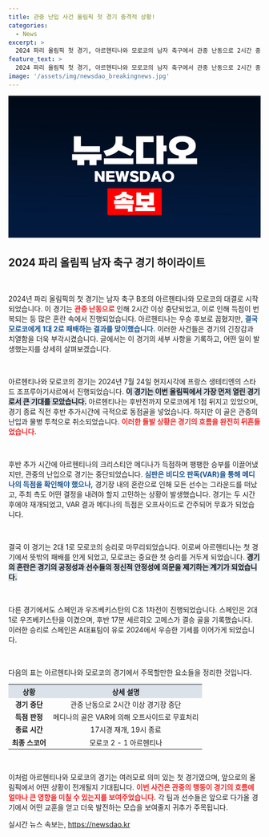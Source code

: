```yaml
---
title: 관중 난입 사건 올림픽 첫 경기 충격적 상황!
categories:
  - News
excerpt: >
  2024 파리 올림픽 첫 경기, 아르헨티나와 모로코의 남자 축구에서 관중 난동으로 2시간 중단되는 초유의 사태가 벌어졌다. 아르헨티나는 동점골이 무효로 결정되며 모로코에 1대 2로 패배, 혼란 속에 열린 경기의 모든 진실을 밝혀낸다!
feature_text: >
  2024 파리 올림픽 첫 경기, 아르헨티나와 모로코의 남자 축구에서 관중 난동으로 2시간 중단되는 초유의 사태가 벌어졌다. 아르헨티나는 동점골이 무효로 결정되며 모로코에 1대 2로 패배, 혼란 속에 열린 경기의 모든 진실을 밝혀낸다!
image: '/assets/img/newsdao_breakingnews.jpg'
---
```


<p><img src="/assets/img/newsdao_breakingnews.jpg" alt="pcversion 속보" /></p>

<h2 data-ke-size="size26">2024 파리 올림픽 남자 축구 경기 하이라이트</h2>

<p data-ke-size="size16">&nbsp;</p>

<p>2024년 파리 올림픽의 첫 경기는 남자 축구 B조의 아르헨티나와 모로코의 대결로 시작되었습니다. 이 경기는 <b><span style="color: #ee2323;">관중 난동으로</span></b> 인해 2시간 이상 중단되었고, 이로 인해 득점이 번복되는 등 많은 혼란 속에서 진행되었습니다. 아르헨티나는 우승 후보로 꼽혔지만, <b><span style="color: #1a5490;">결국 모로코에게 1대 2로 패배하는 결과를 맞이했습니다.</span></b> 이러한 사건들은 경기의 긴장감과 치열함을 더욱 부각시켰습니다. 글에서는 이 경기의 세부 사항을 기록하고, 어떤 일이 발생했는지를 상세히 살펴보겠습니다.</p>

<p data-ke-size="size16">&nbsp;</p>

<p>아르헨티나와 모로코의 경기는 2024년 7월 24일 현지시각에 프랑스 생테티엔의 스타드 조프루아기샤르에서 진행되었습니다. <b><span style="background-color: #21538527;">이 경기는 이번 올림픽에서 가장 먼저 열린 경기로서 큰 기대를 모았습니다.</span></b> 아르헨티나는 후반전까지 모로코에게 1점 뒤지고 있었으며, 경기 종료 직전 후반 추가시간에 극적으로 동점골을 넣었습니다. 하지만 이 골은 관중의 난입과 물병 투척으로 취소되었습니다. <b><span style="color: #ee2323;">이러한 돌발 상황은 경기의 흐름을 완전히 뒤흔들었습니다.</span></b></p>

<p data-ke-size="size16">&nbsp;</p>

<p>후반 추가 시간에 아르헨티나의 크리스티안 메디나가 득점하며 팽팽한 승부를 이끌어냈지만, 관중의 난입으로 경기는 중단되었습니다. <b><span style="color: #1a5490;">심판은 비디오 판독(VAR)을 통해 메디나의 득점을 확인해야 했으나,</span></b> 경기장 내의 혼란으로 인해 모든 선수는 그라운드를 떠났고, 주최 측도 어떤 결정을 내려야 할지 고민하는 상황이 발생했습니다. 경기는 두 시간 후에야 재개되었고, VAR 결과 메디나의 득점은 오프사이드로 간주되어 무효가 되었습니다.</p>

<p data-ke-size="size16">&nbsp;</p>

<p>결국 이 경기는 2대 1로 모로코의 승리로 마무리되었습니다. 이로써 아르헨티나는 첫 경기에서 뜻밖의 패배를 안게 되었고, 모로코는 중요한 첫 승리를 거두게 되었습니다. <b><span style="background-color: #21538527;">경기의 혼란은 경기의 공정성과 선수들의 정신적 안정성에 의문을 제기하는 계기가 되었습니다.</span></b> </p>

<p data-ke-size="size16">&nbsp;</p>

<p>다른 경기에서도 스페인과 우즈베키스탄의 C조 1차전이 진행되었습니다. 스페인은 2대 1로 우즈베키스탄을 이겼으며, 후반 17분 세르히오 고메스가 결승 골을 기록했습니다. 이러한 승리로 스페인은 A대표팀이 유로 2024에서 우승한 기세를 이어가게 되었습니다. </p>

<p data-ke-size="size16">&nbsp;</p>

<p>다음의 표는 아르헨티나와 모로코의 경기에서 주목할만한 요소들을 정리한 것입니다.</p>

<table style="width: 100%; border-collapse: collapse;">
    <tr>
        <th style="text-align: center; background-color: #21538527;">상황</th>
        <th style="text-align: center; background-color: #21538527;">상세 설명</th>
    </tr>
    <tr>
        <td style="text-align: center; height: 17px;"><b>경기 중단</b></td>
        <td style="text-align: center; height: 17px;">관중 난동으로 2시간 이상 경기장 중단</td>
    </tr>
    <tr>
        <td style="text-align: center; height: 17px;"><b>득점 판정</b></td>
        <td style="text-align: center; height: 17px;">메디나의 골은 VAR에 의해 오프사이드로 무효처리</td>
    </tr>
    <tr>
        <td style="text-align: center; height: 17px;"><b>종료 시간</b></td>
        <td style="text-align: center; height: 17px;">17시경 재개, 19시 종료</td>
    </tr>
    <tr>
        <td style="text-align: center; height: 17px;"><b>최종 스코어</b></td>
        <td style="text-align: center; height: 17px;">모로코 2 - 1 아르헨티나</td>
    </tr>
</table>

<p data-ke-size="size16">&nbsp;</p>

<p>이처럼 아르헨티나와 모로코의 경기는 여러모로 의미 있는 첫 경기였으며, 앞으로의 올림픽에서 어떤 상황이 전개될지 기대됩니다. <b><span style="color: #ee2323;">이번 사건은 관중의 행동이 경기의 흐름에 얼마나 큰 영향을 미칠 수 있는지를 보여주었습니다.</span></b> 각 팀과 선수들은 앞으로 다가올 경기에서 어떤 교훈을 얻고 더욱 발전하는 모습을 보여줄지 귀추가 주목됩니다.</p>
실시간 뉴스 속보는, <a href="https://newsdao.kr" rel="dofollow">https://newsdao.kr</a>


